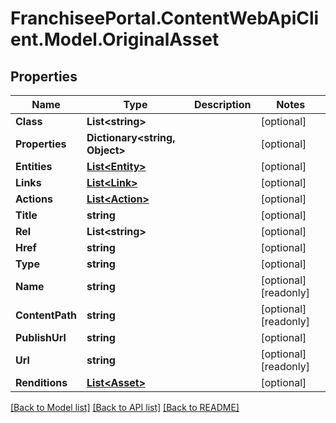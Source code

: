 # FranchiseePortal.ContentWebApiClient.Model.OriginalAsset

## Properties

Name | Type | Description | Notes
------------ | ------------- | ------------- | -------------
**Class** | **List&lt;string&gt;** |  | [optional] 
**Properties** | **Dictionary&lt;string, Object&gt;** |  | [optional] 
**Entities** | [**List&lt;Entity&gt;**](Entity.md) |  | [optional] 
**Links** | [**List&lt;Link&gt;**](Link.md) |  | [optional] 
**Actions** | [**List&lt;Action&gt;**](Action.md) |  | [optional] 
**Title** | **string** |  | [optional] 
**Rel** | **List&lt;string&gt;** |  | [optional] 
**Href** | **string** |  | [optional] 
**Type** | **string** |  | [optional] 
**Name** | **string** |  | [optional] [readonly] 
**ContentPath** | **string** |  | [optional] [readonly] 
**PublishUrl** | **string** |  | [optional] 
**Url** | **string** |  | [optional] [readonly] 
**Renditions** | [**List&lt;Asset&gt;**](Asset.md) |  | [optional] 

[[Back to Model list]](../README.md#documentation-for-models) [[Back to API list]](../README.md#documentation-for-api-endpoints) [[Back to README]](../README.md)

